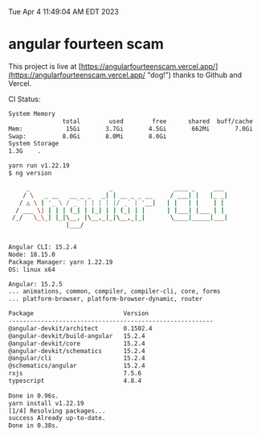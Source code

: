 Tue Apr  4 11:49:04 AM EDT 2023

# angular fourteen scam


This project is live at [https://angularfourteenscam.vercel.app/](https://angularfourteenscam.vercel.app/ "dog!") thanks to Github and Vercel.

CI Status: 

```bash
System Memory
               total        used        free      shared  buff/cache   available
Mem:            15Gi       3.7Gi       4.5Gi       662Mi       7.0Gi        10Gi
Swap:          8.0Gi       8.0Mi       8.0Gi
System Storage
1.3G	.
```
```bash
yarn run v1.22.19
$ ng version

     _                      _                 ____ _     ___
    / \   _ __   __ _ _   _| | __ _ _ __     / ___| |   |_ _|
   / △ \ | '_ \ / _` | | | | |/ _` | '__|   | |   | |    | |
  / ___ \| | | | (_| | |_| | | (_| | |      | |___| |___ | |
 /_/   \_\_| |_|\__, |\__,_|_|\__,_|_|       \____|_____|___|
                |___/
    

Angular CLI: 15.2.4
Node: 18.15.0
Package Manager: yarn 1.22.19
OS: linux x64

Angular: 15.2.5
... animations, common, compiler, compiler-cli, core, forms
... platform-browser, platform-browser-dynamic, router

Package                         Version
---------------------------------------------------------
@angular-devkit/architect       0.1502.4
@angular-devkit/build-angular   15.2.4
@angular-devkit/core            15.2.4
@angular-devkit/schematics      15.2.4
@angular/cli                    15.2.4
@schematics/angular             15.2.4
rxjs                            7.5.6
typescript                      4.8.4
    
Done in 0.96s.
yarn install v1.22.19
[1/4] Resolving packages...
success Already up-to-date.
Done in 0.38s.
```

